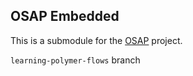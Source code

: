 ## OSAP Embedded 

This is a submodule for the [OSAP](http://osap.tools) project. 

`learning-polymer-flows` branch 